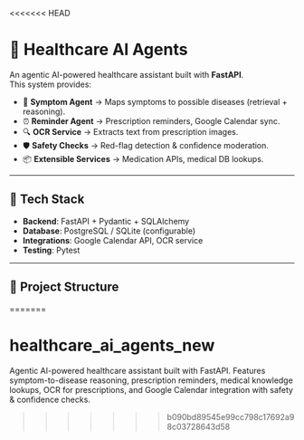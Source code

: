 <<<<<<< HEAD
 
# 🏥 Healthcare AI Agents

An agentic AI-powered healthcare assistant built with **FastAPI**.  
This system provides:
- 🤖 **Symptom Agent** → Maps symptoms to possible diseases (retrieval + reasoning).  
- ⏰ **Reminder Agent** → Prescription reminders, Google Calendar sync.  
- 🔍 **OCR Service** → Extracts text from prescription images.  
- 🛡️ **Safety Checks** → Red-flag detection & confidence moderation.  
- 📦 **Extensible Services** → Medication APIs, medical DB lookups.

---

## 🚀 Tech Stack
- **Backend**: FastAPI + Pydantic + SQLAlchemy  
- **Database**: PostgreSQL / SQLite (configurable)  
- **Integrations**: Google Calendar API, OCR service  
- **Testing**: Pytest  

---

## 📂 Project Structure
=======
# healthcare_ai_agents_new
Agentic AI-powered healthcare assistant built with FastAPI.  Features symptom-to-disease reasoning, prescription reminders, medical knowledge lookups,  OCR for prescriptions, and Google Calendar integration with safety &amp; confidence checks.
>>>>>>> b090bd89545e99cc798c17692a98c03728643d58
